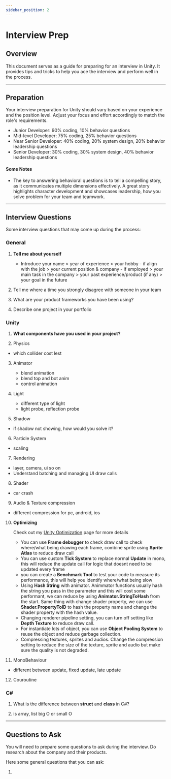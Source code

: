 ```yaml
---
sidebar_position: 2
---
```


# Interview Prep

## Overview

This document serves as a guide for preparing for an interview in Unity. It provides tips and tricks to help you ace the interview and perform well in the process.

---

## Preparation

Your interview preparation for Unity should vary based on your experience and the position level. Adjust your focus and effort accordingly to match the role's requirements.

- Junior Developer: 90% coding, 10% behavior questions
- Mid-level Developer: 75% coding, 25% behavior questions
- Near Senior Developer: 40% coding, 20% system design, 20% behavior leadership questions
- Senior Developer: 30% coding, 30% system design, 40% behavior leadership questions

#### Some Notes

- The key to answering behavioral questions is to tell a compelling story, as it communicates multiple dimensions effectively. A great story highlights character development and showcases leadership, how you solve problem for your team and teamwork.

---

## Interview Questions

Some interview questions that may come up during the process:

### General

1. **Tell me about yourself**

   - Introduce your name > year of experience > your hobby - if align with the job > your current position & company - if employed > your main task in the company > your past experience/product (if any) > your goal in the future

2. Tell me where a time you strongly disagree with someone in your team

3. What are your product frameworks you have been using?

4. Describe one project in your portfolio

### Unity

1. **What components have you used in your project?**

2. Physics

- which collider cost lest

3. Animator

   - blend animation
   - blend top and bot anim
   - control animation

4. Light

   - different type of light
   - light probe, reflection probe

5. Shadow

- if shadow not showing, how would you solve it?

6. Particle System

- scaling

7. Rendering

- layer, camera, ui so on
- Understand batching and managing UI draw calls

8. Shader

- car crash

9. Audio & Texture compression

- different compression for pc, android, ios

10. **Optimizing**

    Check out my [Unity Optimization](../../unity-docs/unity-optimizing.md) page for more details

    - You can use **Frame debugger** to check draw call to check where/what being drawing each frame, combine sprite using **Sprite Atlas** to reduce draw call
    - You can use custom **Tick System** to replace normal **Update** in mono, this will reduce the update call for logic that doesnt need to be updated every frame
    - you can create a **Benchmark Tool** to test your code to measure its performance, this will help you identify where/what being slow
    - Using **Hash String** with animator. Animmator functions usually hash the string you pass in the parameter and this will cost some performant, we can reduce by using **Animator.StringToHash** from the start. Same thing with change shader property, we can use **Shader.PropertyToID** to hash the property name and change the shader property with the hash value.
    - Changing renderer pipeline setting, you can turn off setting like **Depth Texture** to reduce draw call.
    - For instantiate lots of object, you can use **Object Pooling System** to reuse the object and reduce garbage collection.
    - Compressing textures, sprites and audios. Change the compression setting to reduce the size of the texture, sprite and audio but make sure the quality is not degraded.

11. MonoBehaviour

- different between update, fixed update, late update

12. Couroutine

### C#

1. What is the difference between **struct** and **class** in C#?

2. is array, list big O or small O

---

## Questions to Ask

You will need to prepare some questions to ask during the interview. Do research about the company and their products.

Here some general questions that you can ask:

1.
